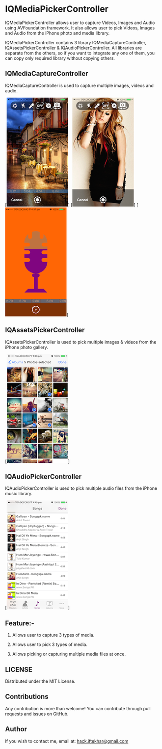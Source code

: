 IQMediaPickerController
=======================

   IQMediaPickerController allows user to capture Videos, Images and Audio using AVFoundation framework. It also allows user to pick Videos, Images and Audio from the iPhone photo and media library.

   IQMediaPickerController contains 3 library IQMediaCaptureController, IQAssetsPickerController & IQAudioPickerController. All libraries are separate from the others, so if you want to integrate any one of them, you can copy only required library without copying others.

IQMediaCaptureController
-----------------------
   IQMediaCaptureController is used to capture multiple images, videos and audio.

[![Video Capture](./MediaPickerController/Screenshots/VideoCapture.png)]
[![Photo Capture](./MediaPickerController/Screenshots/PhotoCapture.png)]
[![Audio Capture](./MediaPickerController/Screenshots/AudioCapture.png)]

IQAssetsPickerController
-----------------------
  IQAssetsPickerController is used to pick multiple images & videos from the iPhone photo gallery.

[![Photo Picker Picker](./MediaPickerController/Screenshots/PhotoVideoPicker.png)]

IQAudioPickerController
-----------------------
  IQAudioPickerController is used to pick multiple audio files from the iPhone music library.

[![Audio Picker](./MediaPickerController/Screenshots/AudioPicker.png)]


## Feature:-

 1) Allows user to capture 3 types of media.
 
 2) Allows user to pick 3 types of media.

 3) Allows picking or capturing multiple media files at once.


LICENSE
---
Distributed under the MIT License.

Contributions
---
Any contribution is more than welcome! You can contribute through pull requests and issues on GitHub.

Author
---
If you wish to contact me, email at: hack.iftekhar@gmail.com

